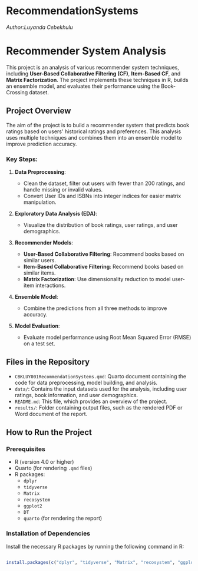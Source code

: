 # RecommendationSystems
*Author:Luyanda Cebekhulu*

# Recommender System Analysis

This project is an analysis of various recommender system techniques, including **User-Based Collaborative Filtering (CF)**, **Item-Based CF**, and **Matrix Factorization**. The project implements these techniques in R, builds an ensemble model, and evaluates their performance using the Book-Crossing dataset.

## Project Overview

The aim of the project is to build a recommender system that predicts book ratings based on users' historical ratings and preferences. This analysis uses multiple techniques and combines them into an ensemble model to improve prediction accuracy.

### Key Steps:

1. **Data Preprocessing**: 
    - Clean the dataset, filter out users with fewer than 200 ratings, and handle missing or invalid values.
    - Convert User IDs and ISBNs into integer indices for easier matrix manipulation.

2. **Exploratory Data Analysis (EDA)**: 
    - Visualize the distribution of book ratings, user ratings, and user demographics.
    
3. **Recommender Models**:
    - **User-Based Collaborative Filtering**: Recommend books based on similar users.
    - **Item-Based Collaborative Filtering**: Recommend books based on similar items.
    - **Matrix Factorization**: Use dimensionality reduction to model user-item interactions.

4. **Ensemble Model**: 
    - Combine the predictions from all three methods to improve accuracy.

5. **Model Evaluation**: 
    - Evaluate model performance using Root Mean Squared Error (RMSE) on a test set.

## Files in the Repository

- `CBKLUY001RecommendationSystems.qmd`: Quarto document containing the code for data preprocessing, model building, and analysis.
- `data/`: Contains the input datasets used for the analysis, including user ratings, book information, and user demographics.
- `README.md`: This file, which provides an overview of the project.
- `results/`: Folder containing output files, such as the rendered PDF or Word document of the report.

## How to Run the Project

### Prerequisites

- R (version 4.0 or higher)
- Quarto (for rendering `.qmd` files)
- R packages:
    - `dplyr`
    - `tidyverse`
    - `Matrix`
    - `recosystem`
    - `ggplot2`
    - `DT`
    - `quarto` (for rendering the report)

### Installation of Dependencies

Install the necessary R packages by running the following command in R:

```r

install.packages(c("dplyr", "tidyverse", "Matrix", "recosystem", "ggplot2", "DT"))
